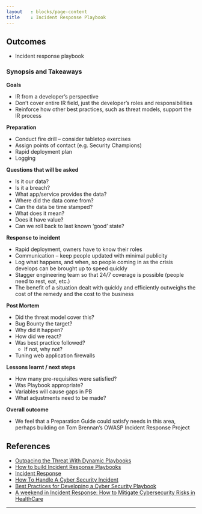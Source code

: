 ```yaml
---
layout   : blocks/page-content
title    : Incident Response Playbook
---
```


## Outcomes

- Incident response playbook

### Synopsis and Takeaways

**Goals**
- IR from a developer’s perspective
- Don’t cover entire IR field, just the developer’s roles and responsibilities
- Reinforce how other best practices, such as threat models, support the IR process

**Preparation**
- Conduct fire drill – consider tabletop exercises
- Assign points of contact (e.g. Security Champions)
- Rapid deployment plan
- Logging

**Questions that will be asked**
- Is it our data?
- Is it a breach?
- What app/service provides the data?
- Where did the data come from?
- Can the data be time stamped?
- What does it mean?
- Does it have value?
- Can we roll back to last known ‘good’ state?

**Response to incident**
- Rapid deployment, owners have to know their roles
- Communication – keep people updated with minimal publicity
- Log what happens, and when, so people coming in as the crisis develops can be brought up to speed quickly
- Stagger engineering team so that 24/7 coverage is possible (people need to rest, eat, etc.)
- The benefit of a situation dealt with quickly and efficiently outweighs the cost of the remedy and the cost to the business

**Post Mortem**
- Did the threat model cover this?
- Bug Bounty the target?
- Why did it happen?
- How did we react?
- Was best practice followed?
  - If not, why not?
- Tuning web application firewalls

**Lessons learnt / next steps**
- How many pre-requisites were satisfied?
- Was Playbook appropriate?
- Variables will cause gaps in PB
- What adjustments need to be made?

**Overall outcome**
- We feel that a Preparation Guide could satisfy needs in this area, perhaps building on Tom Brennan’s OWASP Incident Response Project

## References

 - [Outpacing the Threat With Dynamic Playbooks](https://securityintelligence.com/news/outpacing-the-threat-with-dynamic-playbooks/)
 - [How to build Incident Response Playbooks](https://www.demisto.com/how-to-build-incident-response-playbooks/)
 - [Incident Response](http://www.cst.ucf.edu/about/information-security-office/incident-response/)
 - [How To Handle A Cyber Security Incident](http://www.huffingtonpost.co.uk/paul-rose/crisis-management-how-to-_b_14143266.html)
 - [Best Practices for Developing a Cyber Security Playbook](https://www.cnsgroup.co.uk/media-hub/news/news-article/2017/05/02/whitepaper-best-practices-for-developing-a-cyber-security-playbook)
 - [A weekend in Incident Response: How to Mitigate Cybersecurity Risks in HealthCare](https://www.linkedin.com/pulse/weekend-incident-response-how-mitigate-cybersecurity-risks-forte)

 ---
